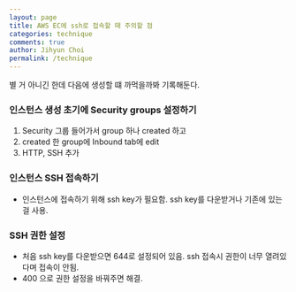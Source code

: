 ```yaml
---
layout: page
title: AWS EC에 ssh로 접속할 때 주의할 점
categories: technique
comments: true
author: Jihyun Choi
permalink: /technique
---
```


별 거 아니긴 한데 다음에 생성할 떄 까먹을까봐 기록해둔다.

### 인스턴스 생성 초기에 Security groups 설정하기

1. Security 그룹 들어가서 group 하나 created 하고
2. created 한 group에 Inbound tab에 edit
3. HTTP, SSH 추가

### 인스턴스 SSH 접속하기

- 인스턴스에 접속하기 위해 ssh key가 필요함. ssh key를 다운받거나 기존에 있는 걸 사용.

### SSH 권한 설정

- 처음 ssh key를 다운받으면 644로 설정되어 있음. ssh 접속시 권한이 너무 열려있다며 접속이 안됨.
- 400 으로 권한 설정을 바꿔주면 해결.
